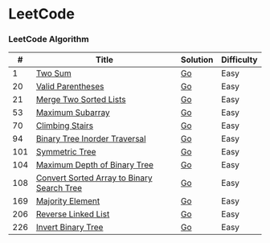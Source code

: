 LeetCode
========

### LeetCode Algorithm

| # | Title | Solution | Difficulty |
|---| ----- | -------- | ---------- |
|1|[Two Sum](https://leetcode.com/problems/two-sum/)|[Go](./algorithms/go/two-sum/two-sum.go)|Easy|
|20|[Valid Parentheses](https://leetcode.com/problems/valid-parentheses/)|[Go](./algorithms/go/valid-parentheses/valid-parentheses.go)|Easy|
|21|[Merge Two Sorted Lists](https://leetcode.com/problems/merge-two-sorted-lists/)|[Go](./algorithms/go/merge-two-sorted-lists/merge-two-sorted-lists.go)|Easy|
|53|[Maximum Subarray](https://leetcode.com/problems/maximum-subarray/)|[Go](./algorithms/go/maximum-subarray/maximum-subarray.go)|Easy|
|70|[Climbing Stairs](https://leetcode.com/problems/climbing-stairs/)|[Go](./algorithms/go/climbing-stairs/climbing-stairs.go)|Easy|
|94|[Binary Tree Inorder Traversal](https://leetcode.com/problems/binary-tree-inorder-traversal/)|[Go](./algorithms/go/binary-tree-inorder-traversal/binary-tree-inorder-traversal.go)|Easy|
|101|[Symmetric Tree](https://leetcode.com/problems/symmetric-tree/)|[Go](./algorithms/go/symmetric-tree/symmetric-tree.go)|Easy|
|104|[Maximum Depth of Binary Tree](https://leetcode.com/problems/maximum-depth-of-binary-tree/)|[Go](./algorithms/go/maximum-depth-of-binary-tree/maximum-depth-of-binary-tree.go)|Easy|
|108|[Convert Sorted Array to Binary Search Tree](https://leetcode.com/problems/convert-sorted-array-to-binary-search-tree/)|[Go](./algorithms/go/convert-sorted-array-to-binary-search-tree/convert-sorted-array-to-binary-search-tree.go)|Easy|
|169|[Majority Element](https://leetcode.com/problems/majority-element/)|[Go](./algorithms/go/majority-element/majority-element.go)|Easy|
|206|[Reverse Linked List](https://leetcode.com/problems/reverse-linked-list)|[Go](./algorithms/go/reverse-linked-list/reverse-linked-list.go)|Easy|
|226|[Invert Binary Tree](https://leetcode.com/problems/invert-binary-tree)|[Go](./algorithms/go/invert-binary-tree/invert-binary-tree.go)|Easy|

